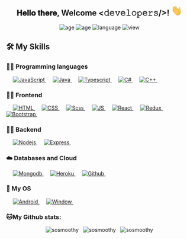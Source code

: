 <div align="center">
  <h2> 𝐇𝐞𝐥𝐥𝐨 𝐭𝐡𝐞𝐫𝐞, Welcome <𝚍𝚎𝚟𝚎𝚕𝚘𝚙𝚎𝚛𝚜/>! <img src="https://github.com/ABSphreak/ABSphreak/blob/master/gifs/Hi.gif" width="30px"></h2>
</div>

<div align="center">
  <img alt="age" src="https://img.shields.io/badge/Age-19-blue">
  <img alt="age" src="https://img.shields.io/badge/Lives-Viet%20Nam-success">
  <img alt="language" src="https://img.shields.io/badge/Languages-English%20%26%20Vietnam-brightgreen">
  <img alt="view" src="https://komarev.com/ghpvc/?username=sosmoothy&color=brightgreen">
</div>

## 🛠️ My Skills
### 👨‍💻 Programming languages
<p align="left">
  &emsp;
  <a href="https://developer.mozilla.org/en-US/docs/Web/JavaScript" target="_blank"> 
     <img alt="JavaScript" src="https://img.shields.io/badge/JavaScript-323330?style=for-the-badge&logo=javascript&logoColor=F7DF1E">
   </a>
  &emsp; 
  <a href="https://www.java.com" target="_blank"> 
    <img alt="Java" src="https://img.shields.io/badge/Java-ED8B00?style=for-the-badge&logo=java&logoColor=white">
  </a>
  &emsp;
  <a href="https://www.typescriptlang.org/" target="_blank"> 
    <img alt="Typescript" src="https://img.shields.io/badge/TypeScript-007ACC?style=for-the-badge&logo=typescript&logoColor=white"/>
  </a>
  &emsp;
  <a href="#" target="_blank"> 
     <img alt="C#" src="https://img.shields.io/badge/C%23-239120?style=for-the-badge&logo=c-sharp&logoColor=white">
   </a>
  &emsp;
  <a href="#" target="_blank"> 
     <img alt="C++" src="https://img.shields.io/badge/C%2B%2B-00599C?style=for-the-badge&logo=c%2B%2B&logoColor=white">
   </a>
  &emsp;
</p>

### 👷‍♂️ Frontend
<p align="left">
  &emsp;
  <a href="#" target="_blank"> 
     <img alt="HTML" src="https://img.shields.io/badge/HTML-239120?style=for-the-badge&logo=html5&logoColor=white">
   </a>
  &emsp;
  <a href="#" target="_blank"> 
     <img alt="CSS" src="https://img.shields.io/badge/CSS-239120?&style=for-the-badge&logo=css3&logoColor=white">
   </a>
   &emsp;
   <a href="https://sass-lang.com/guide" target="_blank"> 
     <img alt="Scss" src="https://img.shields.io/badge/Sass-CC6699?style=for-the-badge&logo=sass&logoColor=white"/>
   </a>
   &emsp;
   <a href="#" target="_blank"> 
     <img alt="JS" src="https://img.shields.io/badge/JavaScript-F7DF1E?style=for-the-badge&logo=javascript&logoColor=black">
   </a>
  &emsp;
  <a href="#" target="_blank"> 
     <img alt="React" src="https://img.shields.io/badge/React-20232A?style=for-the-badge&logo=react&logoColor=61DAFB">
   </a>
  &emsp;
  <a href="#" target="_blank">
     <img alt="Redux" src="https://img.shields.io/badge/Redux-593D88?style=for-the-badge&logo=redux&logoColor=white">
   </a>
  &emsp;
  <a href="#" target="_blank"> 
     <img alt="Bootstrap" src="https://img.shields.io/badge/Bootstrap-563D7C?style=for-the-badge&logo=bootstrap&logoColor=white">
   </a>
  &emsp;
</p>

### 🕵️‍♂️ Backend
<p align="left">
  &emsp;
  <a href="#" target="_blank"> 
     <img alt="Nodejs" src="https://img.shields.io/badge/Node.js-43853D?style=for-the-badge&logo=node.js&logoColor=white">
   </a>
  &emsp;
  <a href="#" target="_blank"> 
     <img alt="Express" src="https://img.shields.io/badge/Express.js-404D59?style=for-the-badge">
   </a>
  &emsp;
</p>

### ☁️ Databases and Cloud
<p align="left">
  &emsp;
  <a href="#" target="_blank"> 
     <img alt="Mongodb" src="https://img.shields.io/badge/MongoDB-4EA94B?style=for-the-badge&logo=mongodb&logoColor=white">
   </a>
  &emsp;
  <a href="#" target="_blank"> 
     <img alt="Heroku" src="https://img.shields.io/badge/Heroku-430098?style=for-the-badge&logo=heroku&logoColor=white">
   </a>
  &emsp;
  <a href="#" target="_blank"> 
     <img alt="Github" src="https://img.shields.io/badge/GitHub-100000?style=for-the-badge&logo=github&logoColor=white">
   </a>
  &emsp;
</p>

### 📱 My OS
<p align="left">
  &emsp;
  <a href="#" target="_blank"> 
     <img alt="Android" src="https://img.shields.io/badge/Android-3DDC84?style=for-the-badge&logo=android&logoColor=white">
   </a>
  &emsp;
  <a href="#" target="_blank"> 
     <img alt="Window" src="https://img.shields.io/badge/Windows-0078D6?style=for-the-badge&logo=windows&logoColor=white">
   </a>
  &emsp;
</p>

### 🐱My Github stats:
<div align="center">
<img src="https://github-readme-stats.vercel.app/api?username=sosmoothy&include_all_commits=true&count_private=true&show_icons=true&line_height=20&title_color=7A7ADB&icon_color=2234AE&text_color=D3D3D3&bg_color=0,000000,130F40" alt="sosmoothy">
  &nbsp;
<img  src="https://github-readme-stats.vercel.app/api/top-langs/?username=sosmoothy&layout=compact&text_color=000&bg_color=fff)](https://github.com/anuraghazra/github-readme-stats" alt="sosmoothy">
  &nbsp;
<img src="https://github-readme-streak-stats.herokuapp.com/?user=sosmoothy&theme=algolia" alt="sosmoothy">
</div>
